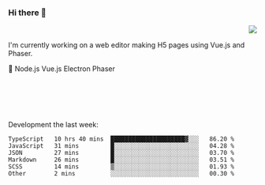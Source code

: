 ### Hi there 👋

<img align="right" src="https://github-readme-stats.vercel.app/api?username=jasonpanggo"/>

<br>
<p align="left">
I'm currently working on a web editor making H5 pages using Vue.js and Phaser.
</p>
<p align="left">
📖 Node.js Vue.js Electron Phaser
</p>
<br>
<br>
<br>
<br>

Development the last week:
<!--START_SECTION:waka-->

```text
TypeScript   10 hrs 40 mins  █████████████████████▓░░░   86.20 %
JavaScript   31 mins         █░░░░░░░░░░░░░░░░░░░░░░░░   04.28 %
JSON         27 mins         █░░░░░░░░░░░░░░░░░░░░░░░░   03.70 %
Markdown     26 mins         █░░░░░░░░░░░░░░░░░░░░░░░░   03.51 %
SCSS         14 mins         ▒░░░░░░░░░░░░░░░░░░░░░░░░   01.93 %
Other        2 mins          ░░░░░░░░░░░░░░░░░░░░░░░░░   00.30 %
```

<!--END_SECTION:waka-->

<!--
**JASONPANGGO/jasonpanggo** is a ✨ _special_ ✨ repository because its `README.md` (this file) appears on your GitHub profile.

Here are some ideas to get you started:

- 🔭 I’m currently working on ...
- 🌱 I’m currently learning ...
- 👯 I’m looking to collaborate on ...
- 🤔 I’m looking for help with ...
- 💬 Ask me about ...
- 📫 How to reach me: ...
- 😄 Pronouns: ...
- ⚡ Fun fact: ...
-->
